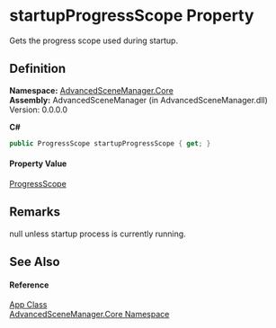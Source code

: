 # startupProgressScope Property


Gets the progress scope used during startup.



## Definition
**Namespace:** <a href="N_AdvancedSceneManager_Core.md">AdvancedSceneManager.Core</a>  
**Assembly:** AdvancedSceneManager (in AdvancedSceneManager.dll) Version: 0.0.0.0

**C#**
``` C#
public ProgressScope startupProgressScope { get; }
```



#### Property Value
<a href="T_AdvancedSceneManager_Loading_ProgressScope.md">ProgressScope</a>

## Remarks
null unless startup process is currently running.

## See Also


#### Reference
<a href="T_AdvancedSceneManager_Core_App.md">App Class</a>  
<a href="N_AdvancedSceneManager_Core.md">AdvancedSceneManager.Core Namespace</a>  
